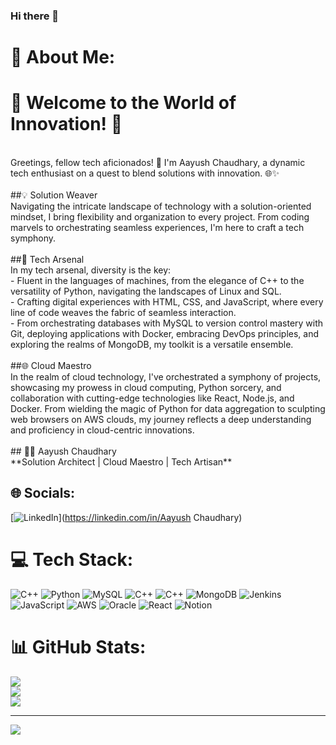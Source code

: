 ### Hi there 👋

# 💫 About Me:
# 🚀 Welcome to the World of Innovation! 🚀
<br>
Greetings, fellow tech aficionados! 👋 I'm Aayush Chaudhary, a dynamic tech enthusiast on a quest to blend solutions with innovation. 🌐✨
<br><br>
##💡 Solution Weaver<br>
Navigating the intricate landscape of technology with a solution-oriented mindset, I bring flexibility and organization to every project. From coding marvels to orchestrating seamless experiences, I'm here to craft a tech symphony.
<br><br>
##🤖 Tech Arsenal<br>
In my tech arsenal, diversity is the key:<br>
- Fluent in the languages of machines, from the elegance of C++ to the versatility of Python, navigating the landscapes of Linux and SQL.
<br>- Crafting digital experiences with HTML, CSS, and JavaScript, where every line of code weaves the fabric of seamless interaction.
<br>- From orchestrating databases with MySQL to version control mastery with Git, deploying applications with Docker, embracing DevOps principles, and exploring the realms of MongoDB, my toolkit is a versatile ensemble.
<br><br>
##🌐 Cloud Maestro<br>
In the realm of cloud technology, I've orchestrated a symphony of projects, showcasing my prowess in cloud computing, Python sorcery, and collaboration with cutting-edge technologies like React, Node.js, and Docker. From wielding the magic of Python for data aggregation to sculpting web browsers on AWS clouds, my journey reflects a deep understanding and proficiency in cloud-centric innovations.
<br><br>## 👨‍💻 Aayush Chaudhary<br>
**Solution Architect | Cloud Maestro | Tech Artisan**<br>


## 🌐 Socials:
[![LinkedIn](https://img.shields.io/badge/LinkedIn-%230077B5.svg?logo=linkedin&logoColor=white)](https://linkedin.com/in/Aayush Chaudhary) 

# 💻 Tech Stack:
![C++](https://img.shields.io/badge/c++-%2300599C.svg?style=for-the-badge&logo=c%2B%2B&logoColor=white) ![Python](https://img.shields.io/badge/python-3670A0?style=for-the-badge&logo=python&logoColor=ffdd54) ![MySQL](https://img.shields.io/badge/mysql-%2300000f.svg?style=for-the-badge&logo=mysql&logoColor=white) ![C++](https://img.shields.io/badge/c++-%2300599C.svg?style=for-the-badge&logo=c%2B%2B&logoColor=white) ![C++](https://img.shields.io/badge/c++-%2300599C.svg?style=for-the-badge&logo=c%2B%2B&logoColor=white) ![MongoDB](https://img.shields.io/badge/MongoDB-%234ea94b.svg?style=for-the-badge&logo=mongodb&logoColor=white) ![Jenkins](https://img.shields.io/badge/jenkins-%232C5263.svg?style=for-the-badge&logo=jenkins&logoColor=white) ![JavaScript](https://img.shields.io/badge/javascript-%23323330.svg?style=for-the-badge&logo=javascript&logoColor=%23F7DF1E) ![AWS](https://img.shields.io/badge/AWS-%23FF9900.svg?style=for-the-badge&logo=amazon-aws&logoColor=white) ![Oracle](https://img.shields.io/badge/Oracle-F80000?style=for-the-badge&logo=oracle&logoColor=white) ![React](https://img.shields.io/badge/react-%2320232a.svg?style=for-the-badge&logo=react&logoColor=%2361DAFB) ![Notion](https://img.shields.io/badge/Notion-%23000000.svg?style=for-the-badge&logo=notion&logoColor=white)
# 📊 GitHub Stats:
![](https://github-readme-stats.vercel.app/api?username=pritzal&theme=radical&hide_border=false&include_all_commits=false&count_private=false)<br/>
![](https://github-readme-streak-stats.herokuapp.com/?user=pritzal&theme=radical&hide_border=false)<br/>
![](https://github-readme-stats.vercel.app/api/top-langs/?username=pritzal&theme=radical&hide_border=false&include_all_commits=false&count_private=false&layout=compact)

---
[![](https://visitcount.itsvg.in/api?id=pritzal&icon=0&color=0)](https://visitcount.itsvg.in)
